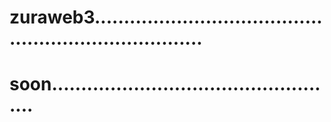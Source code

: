 # zuraweb3........................................................................
# soon..................................................
